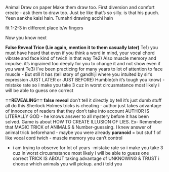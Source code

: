 Animal Draw on paper
Make them draw too.
First diversion and comfort create - ask them to draw too.
Just be like that’s so silly. is that his puuch.
Yeen aankhe kaisi hain. 
Tumahri drawing acchi hain

fit 1-2-3 in different place b/w fingers 

Now you know next


**False Reveal Trice (Lie again, mention it to them casually later)**
Te1) you must have heard that even if you think a word in mind, your vocal chord vibrate and face kind of twich in that way
Te2) Also muscle memory and impulse. it’s ingrained too deeply for you to change it and not show even if you want
Te3) I’ve been practicing for many years to lot of attention to face muscle - But still it has 
(tell story of gandhiji where you intuited by sir’s expression JUST LATER or JUST BEFORE)
Humble(oh it’s tough you know) -mistake rate so i make you take 3 cuz in worst circusmatance most likely i will be able to guess one correct


**==REVEALING== false reveal**
don’t tell it directly by tell it’s just dumb stuff all do this 
Sherlock Holmes tricks is cheating - author just takes advantage of innocence of readers that they don’t take into account 
AUTHOR IS LITERALLY GOD - he knows answer to all mystery before it has been solved.
Game is about HOW TO CREATE ILLUSION OF LIES.
Ex- Remember that MAGIC TRICK of ANIMALS & Number-guessing.
I knew answer of animal trick beforehand - 
maybe you were already **paranoid** = but stuf f of like vocal cord twich - muscle memory you can’t control 
- i am trying to observe for lot of years -mistake rate so i make you take 3 cuz in worst circusmatance most likely i will be able to guess one correct
TRICK IS ABOUT taking advantage of UNKNOWING & TRUST
i choose which animals you will pickup. and i told you 

